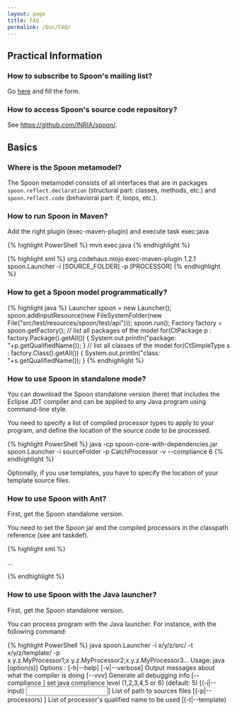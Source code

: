 ```yaml
---
layout: page
title: FAQ
permalink: /Doc/FAQ/
---
```


## Practical Information

### How to subscribe to Spoon's mailing list?

Go [here](http://lists.gforge.inria.fr/mailman/listinfo/spoon-discuss) and fill the form. 

### How to access Spoon's source code repository?

See <https://github.com/INRIA/spoon/>.

## Basics

### Where is the Spoon metamodel?

The Spoon metamodel consists of all interfaces that are in packages `spoon.reflect.declaration` (structural part: classes, methods, etc.) and `spoon.reflect.code` (behavioral part: if, loops, etc.).

### How to run Spoon in Maven?

Add the right plugin (exec-maven-plugin) and execute task exec:java

{% highlight PowerShell %}
mvn exec:java
{% endhighlight %}

{% highlight xml %}
<build>
  <plugins>
      <plugin>
          <groupId>org.codehaus.mojo</groupId>
          <artifactId>exec-maven-plugin</artifactId>
          <version>1.2.1</version>
          <configuration>
              <mainClass>spoon.Launcher</mainClass>
              <arguments>
                  <argument>-i</argument>
                  <argument>[SOURCE_FOLDER]</argument>
                  <argument>-p</argument>
                  <argument>[PROCESSOR]</argument>
              </arguments>
          </configuration>
      </plugin>
  </plugins>
</build>
{% endhighlight %}

### How to get a Spoon model programmatically?

{% highlight java %}
Launcher spoon = new Launcher();
spoon.addInputResource(new FileSystemFolder(new File("src/test/resources/spoon/test/api")));
spoon.run();
Factory factory = spoon.getFactory();
// list all packages of the model
for(CtPackage p : factory.Package().getAll()) {
  System.out.println("package: "+p.getQualifiedName());
}
// list all classes of the model
for(CtSimpleType s : factory.Class().getAll()) {
  System.out.println("class: "+s.getQualifiedName());
}
{% endhighlight %}

### How to use Spoon in standalone mode?

You can download the Spoon standalone version (here) that includes the Eclipse JDT compiler and can be applied to any Java program using command-line style.

You need to specify a list of compiled processor types to apply to your program, and define the location of the source code to be processed.

{% highlight PowerShell %}
java -cp spoon-core-with-dependencies.jar spoon.Launcher -i sourceFolder -p CatchProcessor -v --compliance 6
{% endhighlight %}

Optionally, if you use templates, you have to specify the location of your template source files.

### How to use Spoon with Ant?

First, get the Spoon standalone version.

You need to set the Spoon jar and the compiled processors in the classpath reference (see ant taskdef).

{% highlight xml %}
<!-- define spoon task -->
<taskdef name="spoon" classname="spoon.SpoonTask" 
   classpathref= "classpath"/>

<!-- process some files -->
<spoon classpathref= "classpath" verbose= "true">
    <sourceSet dir= "${src}" includes= "x/y/z/src/" />
    <templateset dir= "${src}" includes= "x/y/z/template/" />
    <processor type= "x.y.z.MyProcessor1" />
    <processor type= "x.y.z.MyProcessor2" />
    <processor type= "x.y.z.MyProcessor3" />
    ...
</spoon>

{% endhighlight %}

### How to use Spoon with the Java launcher?

First, get the Spoon standalone version.

You can process program with the Java launcher. For instance, with the following command:

{% highlight PowerShell %}
java spoon.Launcher -i x/y/z/src/ -t x/y/z/template/ 
  -p x.y.z.MyProcessor1;x.y.z.MyProcessor2;x.y.z.MyProcessor3...
Usage: java <launcher name> [option(s)]
Options : 
  [-h|--help]
  [-v|--verbose]
        Output messages about what the compiler is doing
  [--vvv]
        Generate all debugging info
  [--compliance <compliance>]
        set java compliance level (1,2,3,4,5 or 6) (default: 5)
  [(-i|--input) <input>]
        List of path to sources files
  [(-p|--processors) <processors>]
        List of processor's qualified name to be used
  [(-t|--template) <template>]
        list of path to templates java files
  [(-o|--output) <output>]
        specify where to place generated java files (default: spooned)
  [--properties <properties>]
        Directory to search for spoon properties files
  [<class>]
        class to launch within the Spoon context (Main class)
  [arguments1 arguments2 ... argumentsN]
        parameters to be passed to the main method
  [--no]
        disable output printing
  [(-b|--build) <build>]
        specify where to place generated class files (default: spoonBuild)
  [-g|--gui]
        show spoon model after processing
{% endhighlight %}

### How to use Spoon as a Maven task?

A Maven plugin by David Bernard is on its way! It is avalaible in beta at this [link](http://alchim.sf.net/spoon-maven-plugin/).

### How to write your own processor(s)?

You need to get the standalone version Spoon jar ([here](http://spoon.gforge.inria.fr/Spoon/HomePage)) and add it to the build path of your Java project. Then you have to subclass the class [spoon.processing.AbstractProcessor](http://spoon.gforge.inria.fr/javadoc/spoon/spoon/processing/AbstractProcessor.html) and implement the process method. This class is parameterized by the type of program element you want to process. These types are those of the Spoon's Java metamodel defined in the [spoon.reflect.declaration package](http://spoon.gforge.inria.fr/javadoc/spoon/spoon/reflect/declaration/package-summary.html) and [spoon.reflect.code package](http://spoon.gforge.inria.fr/javadoc/spoon/spoon/reflect/code/package-summary.html). For example, to process all the Java program elements, you can write the following processor:

{% highlight java %}
import spoon.processing.AbstractProcessor;
import spoon.reflect.declaration.CtElement;

public class MyProcessor extends AbstractProcessor<CtElement> {
  public void process(CtElement element) {
    // do your processing here
  }
}
{% endhighlight %}

In the process method, you can access the currenly processed element passed as a parameter. Spoon automatically scan all the elements of the target program so that you do not have to implement the scanning yourself. On contrary to APT or JSR 269, you can also modify the program while scanning it. As an example, the following processor reports warnings when it meet undocumented public methods:

{% highlight java %}
import spoon.processing.AbstractProcessor;
import spoon.processing.Severity;
import spoon.reflect.declaration.CtMethod;
import spoon.reflect.declaration.ModifierKind;

public class MyProcessor extends AbstractProcessor<CtMethod> {
  public void process(CtMethod method) {
    if (method.getModifiers().contains(ModifierKind.PUBLIC)
        && method.getDocComment() == null) {
      getFactory().getEnvironment().report(
           Severity.WARNING, method,"undocumented public method");
    }
  }
}
{% endhighlight %}

Once compiled, you can apply your processor direclty with the Java launcher or Ant (here)

### How to process annotations like with APT or JSR 269?

Spoon is fully compatible with annotations and you can process any program element, including annotations. Even simpler, you can declare that you want to process a certain annotation type by subclassing the special kind of processor [spoon.processing.AbstractAnnotationProcessor](http://spoon.gforge.inria.fr/javadoc/spoon/spoon/processing/AbstractAnnotationProcessor.html). For instance, to process the methods annotated with `@SuppressWarnings`:

{% highlight java %}
import spoon.processing.AbstractAnnotationProcessor;
import spoon.reflect.declaration.CtMethod;

public class MyAnnotationProcessor extends 
    AbstractAnnotationProcessor<SuppressWarnings,CtMethod> {
  public void process(SuppressWarnings a,CtMethod method) {
    // do the processing
  }
}
{% endhighlight %}

## Advanced
### How to implement program transformations with well-typed templates?

See the section Generative Programming with Spoon of the Tutorial.

### How to prevent Annotation processors from consuming the annotations that they process?

By default, whenever an Annotation Processor processes a CtElement it will consume (delete) the processed annotation from it. If you want the annotation to be kept, override the init() method from the `AbstractAnnotationProcessor` class, and call the protected method `clearConsumedAnnotationTypes` like so:

{% highlight xml %}
@Override
public void init() {
	super.init();
	clearConsumedAnnotationTypes();
}
{% endhighlight %}

### How to compare and create type references in a type-safe way?

Use actual classes instead of strings.

{% highlight java %}
CtTypeReference t=...
if(t.getActualClass()==int.class) { ... }
Factory f=...
t=f.Type().createReference(int.class);
{% endhighlight %}

